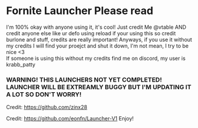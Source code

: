 # Fornite Launcher Please read
I'm 100% okay with anyone using it, it's cool! Just credit Me @vtable AND credit anyone else like ur defo using reload if your using this so credit burlone and stuff, credits are really important!
Anyways, if you use it without my credits I will find your proejct and shut it down, I'm not mean, I try to be nice <3        
If someone is using this without my credits find me on discord, my user is krabb_patty
### WARNING! THIS LAUNCHERS NOT YET COMPLETED! LAUNCHER WILL BE EXTREAMLY BUGGY BUT I'M UPDATING IT A LOT SO DON'T WORRY!
Credit: https://github.com/zinx28


Credit: https://github.com/eonfn/Launcher-V1
Enjoy!

